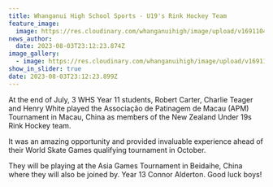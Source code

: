 ```yaml
---
title: Whanganui High School Sports - U19's Rink Hockey Team
feature_image:
  image: https://res.cloudinary.com/whanganuihigh/image/upload/v1691104544/News/U19_s_Rink_Hockey_Team.jpg
news_author:
  date: 2023-08-03T23:12:23.874Z
image_gallery:
  - image: https://res.cloudinary.com/whanganuihigh/image/upload/v1691104532/News/Robert_Carter_-_Charlie_Teager_-_Henry_White.jpg
show_in_slider: true
date: 2023-08-03T23:12:23.899Z
---
```

At the end of July, 3 WHS Year 11 students, Robert Carter, Charlie Teager and Henry White played the Associação de Patinagem de Macau (APM) Tournament in Macau, China as members of the New Zealand Under 19s Rink Hockey team.

It was an amazing opportunity and provided invaluable experience ahead of their World Skate Games qualifying tournament in October.

They will be playing at the Asia Games Tournament in Beidaihe, China where they will also be joined by. Year 13 Connor [](<>)Alderton. Good luck boys!
